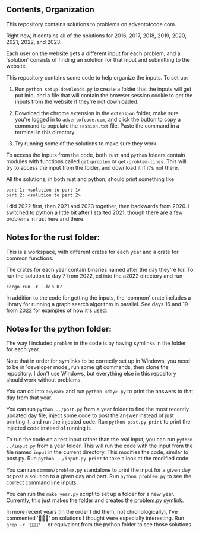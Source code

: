 Contents, Organization
---------
This repository contains solutions to problems on adventofcode.com.

Right now, it contains all of the solutions for 2016, 2017, 2018, 2019, 2020,
2021, 2022, and 2023.

Each user on the website gets a different input for each problem, and a
'solution' consists of finding an solution for that input and submitting to the
website.

This repository contains some code to help organize the inputs. To set up:

1) Run `python setup-downloads.py` to create a folder that the inputs will get
put into, and a file that will contain the browser session cookie to get the
inputs from the website if they're not downloaded.

2) Download the chrome extension in the `extension` folder, make sure you're
logged in to `adventofcode.com`, and click the button to copy a command to
populate the `session.txt` file. Paste the command in a terminal in this
directory.

3) Try running some of the solutions to make sure they work.

To access the inputs from the code, both `rust` and `python` folders contain
modules with functions called `get-problem` or `get-problem-lines`. This will
try to access the input from the folder, and download it if it's not there.

All the solutions, in both rust and python, should print something like

```
part 1: <solution to part 1>
part 2: <solution to part 2>
```

I did 2022 first, then 2021 and 2023 together, then backwards from 2020. I
switched to python a little bit after I started 2021, though there are a few
problems in rust here and there.

Notes for the rust folder:
-----
This is a workspace, with different crates for each year and a crate for common
functions.

The crates for each year contain binaries named after the day they're for. To
run the solution to day 7 from 2022, cd into the a2022 directory and run

```cargo run -r --bin 07```

In addition to the code for getting the inputs, the 'common' crate includes a
library for running a graph search algorithm in parallel. See days 16 and 19
from 2022 for examples of how it's used.

Notes for the python folder:
-----
The way I included `problem` in the code is by having symlinks in the folder for
each year.

Note that in order for symlinks to be correctly set up in Windows, you need to
be in 'developer mode', run some git commands, then clone the repository. I
don't use Windows, but everything else in this repository should work without
problems.

You can cd into `a<year>` and run ```python <day>.py``` to print the answers to
that day from that year.

You can run `python ../post.py` from a year folder to find the most recently
updated day file, inject some code to post the answer instead of just printing
it, and run the injected code. Run `python post.py print` to print the injected
code instead of running it.

To run the code on a test input rather than the real input, you can run `python
../input.py` from a year folder. This will run the code with the input from the
file named `input` in the current directory. This modifies the code, similar to
post.py. Run `python ../input.py print` to take a look at the modified code.

You can run `common/problem.py` standalone to print the input for a given day
or post a solution to a given day and part. Run `python problem.py` to see the
correct command line inputs.

You can run the `make_year.py` script to set up a folder for a new year.
Currently, this just makes the folder and creates the problem.py symlink.

In more recent years (in the order I did them, not chronologically), I've
commented '🌟🌟🌟' on solutions I thought were especially interesting. Run
```grep -r '🌟🌟🌟' .``` or equivalent from the python folder to see those
solutions.

